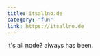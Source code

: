 ```yaml
---
title: itsallno.de
category: "fun"
link: https://itsallno.de
---
```


it's all node? always has been.
